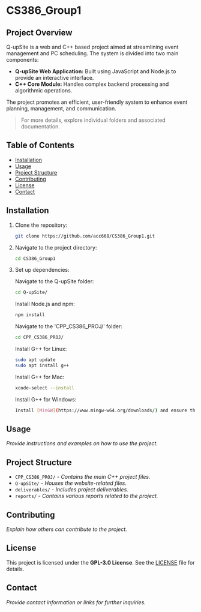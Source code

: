 # CS386_Group1

## Project Overview

Q-upSite is a web and C++ based project aimed at streamlining event management and PC scheduling. The system is divided into two main components:
- **Q-upSite Web Application:** Built using JavaScript and Node.js to provide an interactive interface.
- **C++ Core Module:** Handles complex backend processing and algorithmic operations.

The project promotes an efficient, user-friendly system to enhance event planning, management, and communication.

> For more details, explore individual folders and associated documentation.

## Table of Contents

- [Installation](#installation)
- [Usage](#usage)
- [Project Structure](#project-structure)
- [Contributing](#contributing)
- [License](#license)
- [Contact](#contact)

## Installation

1. Clone the repository:
   ```bash
   git clone https://github.com/acc668/CS386_Group1.git
   ```
2. Navigate to the project directory:
   ```bash
   cd CS386_Group1
   ```
3. Set up dependencies:

   Navigate to the Q-upSite folder:
   ```bash
   cd Q-upSite/
   ```
   Install Node.js and npm:
   ```bash
   npm install
   ```
   Navigate to the 'CPP_CS386_PROJ/' folder:
   ```bash
   cd CPP_CS386_PROJ/
   ```
   Install G++ for Linux:
   ```bash
   sudo apt update
   sudo apt install g++
   ```
   Install G++ for Mac:
   ```bash
   xcode-select --install
   ```
   Install G++ for Windows:
   ```bash
   Install [MinGW](https://www.mingw-w64.org/downloads/) and ensure that `g++` is added to your system's PATH.
   ```

## Usage

*Provide instructions and examples on how to use the project.*

## Project Structure

- `CPP_CS386_PROJ/` - *Contains the main C++ project files.*
- `Q-upSite/` - *Houses the website-related files.*
- `deliverables/` - *Includes project deliverables.*
- `reports/` - *Contains various reports related to the project.*

## Contributing

*Explain how others can contribute to the project.*

## License

This project is licensed under the **GPL-3.0 License**. See the [LICENSE](LICENSE) file for details.

## Contact

*Provide contact information or links for further inquiries.*
